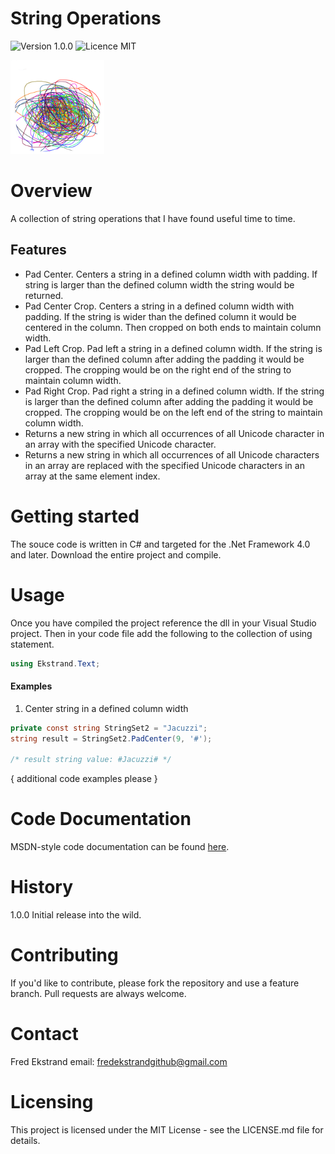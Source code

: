
# String Operations

![Version 1.0.0](https://img.shields.io/badge/Version-1.0.0-brightgreen.svg) ![Licence MIT](https://img.shields.io/badge/Licence-MIT-blue.svg)


<img src="https://github.com/FredEkstrand/ImageFiles/raw/master/StringOperations/BallofStrings.png " width=150 height=150 />

# Overview

A collection of string operations that I have found useful time to time.

## Features
* Pad Center. Centers a string in a defined column width with padding. If string is larger than the defined column width the string would be returned.
* Pad Center Crop. Centers a string in a defined column width with padding. If the string is wider than the defined column it would be centered in the column. Then cropped on both ends to maintain column width.
* Pad Left Crop. Pad left a string in a defined column width. If the string is larger than the defined column after adding the padding it would be cropped. The cropping would be on the right end of the string to maintain column width.
* Pad Right Crop. Pad right a string in a defined column width.  If the string is larger than the defined column after adding the padding it would be cropped. The cropping would be on the left end of the string to maintain column width.
* Returns a new string in which all occurrences of all Unicode character in an array with the specified Unicode character.
* Returns a new string in which all occurrences of all Unicode characters in an array are replaced with the specified Unicode characters in an array at the same element index.

# Getting started
The souce code is written in C# and targeted for the .Net Framework 4.0 and later. Download the entire project and compile.

# Usage
Once you have compiled the project reference the dll in your Visual Studio project.
Then in your code file add the following to the collection of using statement.
```csharp
using Ekstrand.Text;
```
#### Examples
1) Center string in a defined column width
```csharp
private const string StringSet2 = "Jacuzzi";
string result = StringSet2.PadCenter(9, '#');

/* result string value: #Jacuzzi# */
```
{ additional code examples please }

# Code Documentation
MSDN-style code documentation can be found  [here](http://fredekstrand.github.io/StringOperations).

# History
 1.0.0 Initial release into the wild.

# Contributing

If you'd like to contribute, please fork the repository and use a feature
branch. Pull requests are always welcome.

# Contact
Fred Ekstrand
email: fredekstrandgithub@gmail.com

# Licensing

This project is licensed under the MIT License - see the LICENSE.md file for details.
